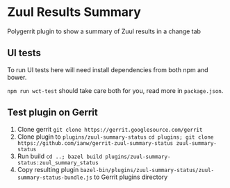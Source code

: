 # Zuul Results Summary

Polygerrit plugin to show a summary of Zuul results in a change tab

## UI tests

To run UI tests here will need install dependencies from both npm and bower.

`npm run wct-test` should take care both for you, read more in `package.json`.

## Test plugin on Gerrit

1. Clone gerrit `git clone https://gerrit.googlesource.com/gerrit`
1. Clone plugin to `plugins/zuul-summary-status` `cd plugins; git clone https://github.com/ianw/gerrit-zuul-summary-status zuul-summary-status`
1. Run build `cd ..; bazel build plugins/zuul-summary-status:zuul_summary_status`
1. Copy resulting plugin `bazel-bin/plugins/zuul-summary-status/zuul-summary-status-bundle.js` to Gerrit plugins directory

